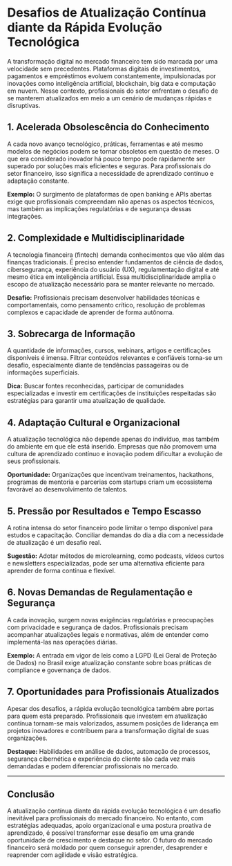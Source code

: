 # Desafios de Atualização Contínua diante da Rápida Evolução Tecnológica

A transformação digital no mercado financeiro tem sido marcada por uma velocidade sem precedentes. Plataformas digitais de investimentos, pagamentos e empréstimos evoluem constantemente, impulsionadas por inovações como inteligência artificial, blockchain, big data e computação em nuvem. Nesse contexto, profissionais do setor enfrentam o desafio de se manterem atualizados em meio a um cenário de mudanças rápidas e disruptivas.

## 1. Acelerada Obsolescência do Conhecimento

A cada novo avanço tecnológico, práticas, ferramentas e até mesmo modelos de negócios podem se tornar obsoletos em questão de meses. O que era considerado inovador há pouco tempo pode rapidamente ser superado por soluções mais eficientes e seguras. Para profissionais do setor financeiro, isso significa a necessidade de aprendizado contínuo e adaptação constante.

**Exemplo:** O surgimento de plataformas de open banking e APIs abertas exige que profissionais compreendam não apenas os aspectos técnicos, mas também as implicações regulatórias e de segurança dessas integrações.

## 2. Complexidade e Multidisciplinaridade

A tecnologia financeira (fintech) demanda conhecimentos que vão além das finanças tradicionais. É preciso entender fundamentos de ciência de dados, cibersegurança, experiência do usuário (UX), regulamentação digital e até mesmo ética em inteligência artificial. Essa multidisciplinaridade amplia o escopo de atualização necessário para se manter relevante no mercado.

**Desafio:** Profissionais precisam desenvolver habilidades técnicas e comportamentais, como pensamento crítico, resolução de problemas complexos e capacidade de aprender de forma autônoma.

## 3. Sobrecarga de Informação

A quantidade de informações, cursos, webinars, artigos e certificações disponíveis é imensa. Filtrar conteúdos relevantes e confiáveis torna-se um desafio, especialmente diante de tendências passageiras ou de informações superficiais.

**Dica:** Buscar fontes reconhecidas, participar de comunidades especializadas e investir em certificações de instituições respeitadas são estratégias para garantir uma atualização de qualidade.

## 4. Adaptação Cultural e Organizacional

A atualização tecnológica não depende apenas do indivíduo, mas também do ambiente em que ele está inserido. Empresas que não promovem uma cultura de aprendizado contínuo e inovação podem dificultar a evolução de seus profissionais.

**Oportunidade:** Organizações que incentivam treinamentos, hackathons, programas de mentoria e parcerias com startups criam um ecossistema favorável ao desenvolvimento de talentos.

## 5. Pressão por Resultados e Tempo Escasso

A rotina intensa do setor financeiro pode limitar o tempo disponível para estudos e capacitação. Conciliar demandas do dia a dia com a necessidade de atualização é um desafio real.

**Sugestão:** Adotar métodos de microlearning, como podcasts, vídeos curtos e newsletters especializadas, pode ser uma alternativa eficiente para aprender de forma contínua e flexível.

## 6. Novas Demandas de Regulamentação e Segurança

A cada inovação, surgem novas exigências regulatórias e preocupações com privacidade e segurança de dados. Profissionais precisam acompanhar atualizações legais e normativas, além de entender como implementá-las nas operações diárias.

**Exemplo:** A entrada em vigor de leis como a LGPD (Lei Geral de Proteção de Dados) no Brasil exige atualização constante sobre boas práticas de compliance e governança de dados.

## 7. Oportunidades para Profissionais Atualizados

Apesar dos desafios, a rápida evolução tecnológica também abre portas para quem está preparado. Profissionais que investem em atualização contínua tornam-se mais valorizados, assumem posições de liderança em projetos inovadores e contribuem para a transformação digital de suas organizações.

**Destaque:** Habilidades em análise de dados, automação de processos, segurança cibernética e experiência do cliente são cada vez mais demandadas e podem diferenciar profissionais no mercado.

---

## Conclusão

A atualização contínua diante da rápida evolução tecnológica é um desafio inevitável para profissionais do mercado financeiro. No entanto, com estratégias adequadas, apoio organizacional e uma postura proativa de aprendizado, é possível transformar esse desafio em uma grande oportunidade de crescimento e destaque no setor. O futuro do mercado financeiro será moldado por quem conseguir aprender, desaprender e reaprender com agilidade e visão estratégica.
